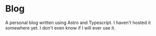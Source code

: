 # Blog
A personal blog written using Astro and Typescript. I haven't hosted it somewhere yet. I don't even know if I will ever use it.
